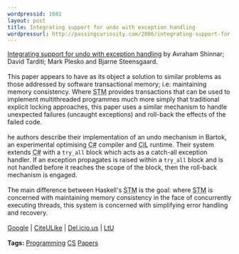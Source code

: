 ```yaml
---
wordpressid: 1681
layout: post
title: Integrating support for undo with exception handling
wordpressurl: http://passingcuriosity.com/2006/integrating-support-for-undo-with-exception-handling/
---
```

<a class="title" href="http://research.microsoft.com/research/pubs/view.aspx?tr_id=845">Integrating support for undo with exception handling</a> by Avraham Shinnar; David Tarditi; Mark Plesko and Bjarne Steensgaard.<br /><br />This paper appears to have as its object a solution to similar problems as those addressed by software transactional memory; i.e: maintaining memory consistency. Where <acronym title="software transactional memory">STM</acronym> provides transactions that can be used to implement multithreaded programmes much more simply that traditional explicit locking approaches, this paper uses a similar mechanism to handle unexpected failures (uncaught exceptions) and roll-back the effects of the failed code.<br /><br />he authors describe their implementation of an undo mechanism in Bartok, an experimental optimising <acronym title="C-Sharp">C#</acronym> compiler and <acronym title="Common Language Runtime">CIL</acronym> runtime. Their system extends <acronym title="C-Sharp">C#</acronym> with a <code>try_all</code> block which acts as a catch-all exception handler. If an exception propagates is raised within a <code>try_all</code> block and is not handled before it reaches the scope of the block, then the roll-back mechanism is engaged.<br /><br />The main difference between <acronym>Haskell</acronym>'s <acronym title="software transactional memory">STM</acronym> is the goal: where <acronym title="software transactional memory">STM</acronym> is concerned with maintaining memory consistency in the face of concurrently executing threads, this system is concerned with simplifying error handling and recovery.<br /><br /><a href="http://scholar.google.com/scholar?hl=en&lr=&safe=off&cluster=14653294056375713537">Google</a> | <a href="http://www.citeulike.org/article/556290">CiteULike</a> | <a href="http://del.icio.us/url/bebcb6d727d580ce2181b126bbada351">Del.icio.us</a> | <a href="http://lambda-the-ultimate.org/node/446">LtU</a><br /><br /><span class="tags"><strong>Tags:</strong> <a rel="tag" href="http:/del.icio.us/thsutton/programming">Programming</a> <a rel="tag" href="http:/del.icio.us/thsutton/cs">CS</a> <a rel="tag" href="http:/del.icio.us/thsutton/papers">Papers</a></span>
